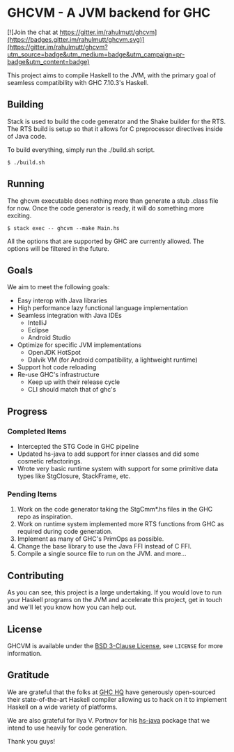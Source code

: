 # GHCVM - A JVM backend for GHC

[![Join the chat at https://gitter.im/rahulmutt/ghcvm](https://badges.gitter.im/rahulmutt/ghcvm.svg)](https://gitter.im/rahulmutt/ghcvm?utm_source=badge&utm_medium=badge&utm_campaign=pr-badge&utm_content=badge)

This project aims to compile Haskell to the JVM, with the primary goal of seamless compatibility with GHC 7.10.3's Haskell.

## Building
Stack is used to build the code generator and the Shake builder for the RTS. The RTS build is setup so that it allows for C preprocessor directives inside of Java code.

To build everything, simply run the ./build.sh script.
```shell
$ ./build.sh
```

## Running
The ghcvm executable does nothing more than generate a stub .class file for now. Once the code generator is ready, it will do something more exciting.

```shell
$ stack exec -- ghcvm --make Main.hs
```

All the options that are supported by GHC are currently allowed. The options will be filtered in the future.

## Goals 

We aim to meet the following goals:

- Easy interop with Java libraries
- High performance lazy functional language implementation
- Seamless integration with Java IDEs
  - IntelliJ
  - Eclipse
  - Android Studio
- Optimize for specific JVM implementations
  - OpenJDK HotSpot
  - Dalvik VM (for Android compatibility, a lightweight runtime)
- Support hot code reloading 
- Re-use GHC's infrastructure
  - Keep up with their release cycle
  - CLI should match that of ghc's

## Progress

### Completed Items

- Intercepted the STG Code in GHC pipeline
- Updated hs-java to add support for inner classes and did some cosmetic refactorings.
- Wrote very basic runtime system with support for some primitive data types like StgClosure, StackFrame, etc.

### Pending Items
1. Work on the code generator taking the StgCmm*.hs files in the GHC repo as inspiration.
1. Work on runtime system implemented more RTS functions from GHC as required during code generation. 
2. Implement as many of GHC's PrimOps as possible.
3. Change the base library to use the Java FFI instead of C FFI.
4. Compile a single source file to run on the JVM.
and more...

## Contributing

As you can see, this project is a large undertaking. If you would love to run your Haskell programs on the JVM and accelerate this project, get in touch and we'll let you know how you can help out.

## License
GHCVM is available under the [BSD 3-Clause License](https://opensource.org/licenses/BSD-3-Clause), see `LICENSE` for more information.

## Gratitude

We are grateful that the folks at [GHC HQ](https://ghc.haskell.org/trac/ghc/wiki/TeamGHC) have generously open-sourced their state-of-the-art Haskell compiler allowing us to hack on it to implement Haskell on a wide variety of platforms.

We are also grateful for Ilya V. Portnov for his [hs-java](https://hackage.haskell.org/package/hs-java) package that we intend to use heavily for code generation.

Thank you guys!


